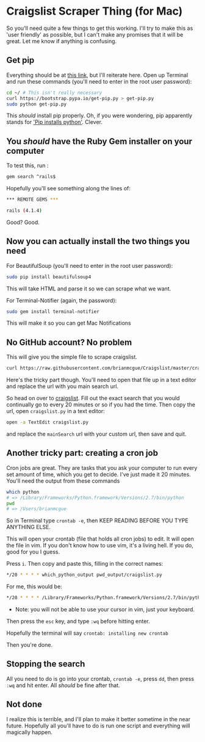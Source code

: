 # Craigslist Scraper Thing (for Mac)

So you'll need quite a few things to get this working.  I'll try to make this
as 'user friendly' as possible, but I can't make any promises that it will
be great.  Let me know if anything is confusing.

## Get pip

Everything should be at [this link](http://pip.readthedocs.org/en/latest/installing.html),
but I'll reiterate here.  Open up Terminal and run these commands
(you'll need to enter in the root user password):

```sh
cd ~/ # This isn't really necessary
curl https://bootstrap.pypa.io/get-pip.py > get-pip.py
sudo python get-pip.py
```

This *should* install pip properly.  Oh, if you were wondering, pip apparently
stands for ['Pip installs python'](http://esmithy.net/2012/08/25/python-packaging-demystified/).
Clever.

## You *should* have the Ruby Gem installer on your computer

To test this, run :

```sh
gem search ^rails$
```

Hopefully you'll see something along the lines of:

```sh
*** REMOTE GEMS ***

rails (4.1.4)
```

Good? Good.

## Now you can actually install the two things you need

For BeautifulSoup (you'll need to enter in the root user password):

```sh
sudo pip install beautifulsoup4
```

This will take HTML and parse it so we can scrape what we want.

For Terminal-Notifier (again, the password):

```sh
sudo gem install terminal-notifier
```

This will make it so you can get Mac Notifications

## No GitHub account? No problem

This will give you the simple file to scrape craigslist.

```sh
curl https://raw.githubusercontent.com/brianmcgue/Craigslist/master/craigslist.py > craigslist.py
```

Here's the tricky part though. You'll need to open that file up in a text editor
and replace the url with you main search url.

So head on over to [craigslist](http://www.craigslist.org/).
Fill out the exact search that you would continually go to every 20 minutes or
so if you had the time.  Then copy the url, open `craigslist.py` in a text editor:

```sh
open -a TextEdit craigslist.py
```

and replace the `mainSearch` url with your custom url, then save and quit.

## Another tricky part: creating a cron job

Cron jobs are great.  They are tasks that you ask your computer to run every set
amount of time, which you get to decide.  I've just made it 20 minutes. You'll
need the output from these commands

```sh
which python
# => /Library/Frameworks/Python.framework/Versions/2.7/bin/python
pwd
# => /Users/brianmcgue 
```

So in Terminal type `crontab -e`, then KEEP READING BEFORE YOU TYPE ANYTHING ELSE.

This will open your crontab (file that holds all cron jobs) to edit.  It will open
the file in vim.  If you don't know how to use vim, it's a living hell.  If you do,
good for you I guess.

Press `i`.  Then copy and paste this, filling in the correct names:

```sh
*/20 * * * * which_python_output pwd_output/craigslist.py
```

For me, this would be:

```sh
*/20 * * * * /Library/Frameworks/Python.framework/Versions/2.7/bin/python /Users/brianmcgue/craigslist.py
```

* Note: you will not be able to use your cursor in vim, just your keyboard.

Then press the `esc` key, and type `:wq` before hitting enter.

Hopefully the terminal will say `crontab: installing new crontab`

Then you're done.

## Stopping the search

All you need to do is go into your crontab, `crontab -e`, press `dd`, then press
`:wq` and hit enter.  All *should* be fine after that.

## Not done

I realize this is terrible, and I'll plan to make it better sometime in the near
future.  Hopefully all you'll have to do is run one script and everything will
magically happen.
